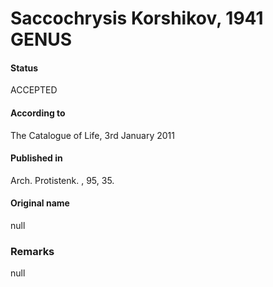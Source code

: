 Saccochrysis Korshikov, 1941 GENUS
=======

#### Status
ACCEPTED

#### According to
The Catalogue of Life, 3rd January 2011

#### Published in
Arch. Protistenk. , 95, 35.

#### Original name
null

### Remarks
null